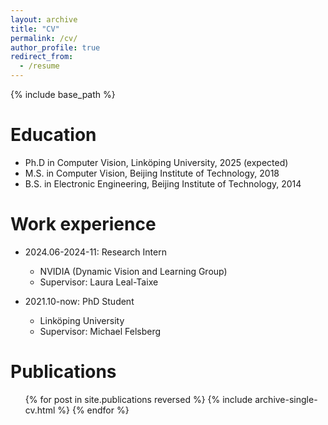 ```yaml
---
layout: archive
title: "CV"
permalink: /cv/
author_profile: true
redirect_from:
  - /resume
---
```


{% include base_path %}

Education
======
* Ph.D in Computer Vision, Linköping University, 2025 (expected)
* M.S. in Computer Vision, Beijing Institute of Technology, 2018
* B.S. in Electronic Engineering, Beijing Institute of Technology, 2014

Work experience
======
* 2024.06-2024-11: Research Intern
  * NVIDIA (Dynamic Vision and Learning Group)
  * Supervisor: Laura Leal-Taixe

* 2021.10-now: PhD Student
  * Linköping University
  * Supervisor: Michael Felsberg

Publications
======
  <ul>{% for post in site.publications reversed %}
    {% include archive-single-cv.html %}
  {% endfor %}</ul>